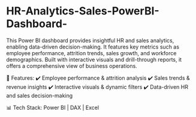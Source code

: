 # HR-Analytics-Sales-PowerBI-Dashboard-
This Power BI dashboard provides insightful HR and sales analytics, enabling data-driven decision-making. It features key metrics such as employee performance, attrition trends, sales growth, and workforce demographics. Built with interactive visuals and drill-through reports, it offers a comprehensive view of business operations.

🚀 Features:
✔️ Employee performance & attrition analysis
✔️ Sales trends & revenue insights
✔️ Interactive visuals & dynamic filters
✔️ Data-driven HR and sales decision-making

📊 Tech Stack: Power BI | DAX | Excel


